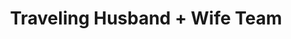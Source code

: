 ---
title: Traveling Husband + Wife Team
image: "https://googledrive.com/host/0B-rUPb5gojEtYVVZQ0FULUtiV0U/ZN7A8319.jpg"
link-label: "Learn More About Us"
link: about-us
---